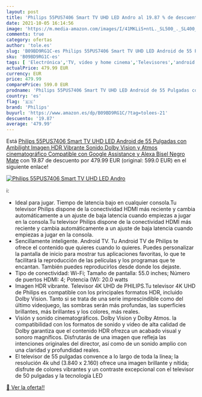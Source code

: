 ```yaml
---
layout: post
title: 'Philips 55PUS7406 Smart TV UHD LED Andro al 19.87 % de descuento'
date: 2021-10-05 16:14:56
image: 'https://m.media-amazon.com/images/I/41MKLiS+ntL._SL500_._SL400_.jpg'
comments: true
category: ofertas
author: 'tole.es'
slug: 'B09BD9RG1C-es Philips 55PUS7406 Smart TV UHD LED Android de 55 Pulgadas...'
sku: 'B09BD9RG1C-es'
tags: [ 'Electrónica','TV, vídeo y home cinema','Televisores','android','philips', ]
actualPrice: 479.99 EUR
currency: EUR
price: 479.99
comparePrice: 599.0 EUR
prodname: 'Philips 55PUS7406 Smart TV UHD LED Android de 55 Pulgadas con Ambilight  Imagen HDR Vibrante  Sonido Dolby Vision y Atmos cinematográfico  Compatible con Google Assistance y Alexa  Bisel Negro Mate'
country: 'es'
flag: '🇪🇸'
brand: 'Philips'
buyurl: 'https://www.amazon.es/dp/B09BD9RG1C/?tag=tolees-21'
descuento: '19.87'
average: '479.99'
---
```


Está [Philips 55PUS7406 Smart TV UHD LED Android de 55 Pulgadas con Ambilight  Imagen HDR Vibrante  Sonido Dolby Vision y Atmos cinematográfico  Compatible con Google Assistance y Alexa  Bisel Negro Mate](https://www.amazon.es/dp/B09BD9RG1C/?tag=tolees-21) con 19.87 de descuento por 479.99 EUR (original: 599.0 EUR) en el siguiente enlace!

[![Philips 55PUS7406 Smart TV UHD LED Andro](https://m.media-amazon.com/images/I/41MKLiS+ntL._SL500_._SL400_.jpg)](https://www.amazon.es/dp/B09BD9RG1C/?tag=tolees-21)

ℹ️:

- Ideal para jugar. Tiempo de latencia bajo en cualquier consola.Tu televisor Philips dispone de la conectividad HDMI más reciente y cambia automáticamente a un ajuste de baja latencia cuando empiezas a jugar en la consola.Tu televisor Philips dispone de la conectividad HDMI más reciente y cambia automáticamente a un ajuste de baja latencia cuando empiezas a jugar en la consola.
- Sencillamente inteligente. Android TV. Tu Android TV de Philips te ofrece el contenido que quieres cuando lo quieres. Puedes personalizar la pantalla de inicio para mostrar tus aplicaciones favoritas, lo que te facilitará la reproducción de las películas y los programas que te encantan. También puedes reproducirlos desde donde los dejaste.
- Tipo de conectividad: Wi-Fi; Tamaño de pantalla: 55.0 inches; Número de puertos HDMI: 4; Potencia (W): 20.0 watts
- Imagen HDR vibrante. Televisor 4K UHD de PHILIPS.Tu televisor 4K UHD de Philips es compatible con los principales formatos HDR, incluido Dolby Vision. Tanto si se trata de una serie imprescindible como del último videojuego, las sombras serán más profundas, las superficies brillantes, más brillantes y los colores, más reales.
- Visión y sonido cinematográficos. Dolby Vision y Dolby Atmos. la compatibilidad con los formatos de sonido y vídeo de alta calidad de Dolby garantiza que el contenido HDR ofrezca un acabado visual y sonoro magníficos. Disfrutarás de una imagen que refleja las intenciones originales del director, así como de un sonido amplio con una claridad y profundidad reales.
- El televisor de 55 pulgadas convence a lo largo de toda la línea; la resolución 4k uhd (3.840 x 2.160) ofrece una imagen brillante y nítida; disfrute de colores vibrantes y un contraste excepcional con el televisor de 50 pulgadas y la tecnología LED

[🛒 Ver la oferta!!](https://www.amazon.es/dp/B09BD9RG1C/?tag=tolees-21)
